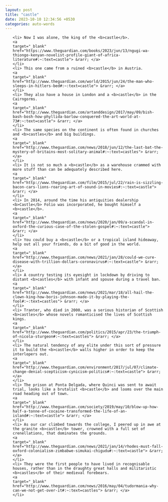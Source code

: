 ```yaml
---
layout: post
title: "castle"
date: 2023-10-10 12:34:56 +0530
categories: auto-words
---
```

<ol>

    <li> Now I was alone, the king of the <b>castle</b>.
    <a 
    target="_blank" 
    href="https://www.theguardian.com/books/2023/jun/13/ngugi-wa-thiongo-kenyan-novelist-profile-giant-of-africa-literature#:~:text=castle"> &rarr; </a>
    </li>
    <li> This one came from a ruined <b>castle</b> in Austria.
    <a 
    target="_blank" 
    href="http://www.theguardian.com/world/2015/jun/24/the-man-who-sleeps-in-hitlers-bed#:~:text=castle"> &rarr; </a>
    </li>
    <li> They also have a house in London and a <b>castle</b> in the Cairngorms.
    <a 
    target="_blank" 
    href="http://www.theguardian.com/artanddesign/2017/may/09/bish-bash-bosh-how-phyllida-barlow-conquered-the-art-world-at-73#:~:text=castle"> &rarr; </a>
    </li>
    <li> The same species on the continent is often found in churches and <b>castles</b> and big buildings.
    <a 
    target="_blank" 
    href="http://www.theguardian.com/news/2018/jun/12/the-last-bat-the-mystery-of-britains-most-solitary-animal#:~:text=castles"> &rarr; </a>
    </li>
    <li> It is not so much a <b>castle</b> as a warehouse crammed with more stuff than can be adequately described here.
    <a 
    target="_blank" 
    href="http://www.theguardian.com/film/2015/jul/22/rain-is-sizzling-bacon-cars-lions-roaring-art-of-sound-in-movies#:~:text=castle"> &rarr; </a>
    </li>
    <li> In 2014, around the time his antiquities dealership <b>Castle</b> Folio was incorporated, he bought himself a <b>castle</b>.
    <a 
    target="_blank" 
    href="http://www.theguardian.com/news/2020/jan/09/a-scandal-in-oxford-the-curious-case-of-the-stolen-gospel#:~:text=castle"> &rarr; </a>
    </li>
    <li> You could buy a <b>castle</b> or a tropical island hideaway, help out all your friends, do a bit of good in the world.
    <a 
    target="_blank" 
    href="http://www.theguardian.com/news/2021/jan/28/could-we-cure-disease-with-trillion-dollars-coronavirus#:~:text=castle"> &rarr; </a>
    </li>
    <li> A country testing its eyesight in lockdown by driving to distant <b>castles</b> with infant and spouse during a travel ban.
    <a 
    target="_blank" 
    href="http://www.theguardian.com/news/2021/mar/18/all-hail-the-clown-king-how-boris-johnson-made-it-by-playing-the-fool#:~:text=castles"> &rarr; </a>
    </li>
    <li> Tranter, who died in 2000, was a serious historian of Scottish <b>castles</b> whose novels romanticised the lives of Scottish kings.
    <a 
    target="_blank" 
    href="http://www.theguardian.com/politics/2015/apr/23/the-triumph-of-nicola-sturgeon#:~:text=castles"> &rarr; </a>
    </li>
    <li> The natural tendency of any elite under this sort of pressure it to build the <b>castle</b> walls higher in order to keep the interlopers out.
    <a 
    target="_blank" 
    href="http://www.theguardian.com/environment/2017/jul/07/climate-change-denial-scepticism-cynicism-politics#:~:text=castle"> &rarr; </a>
    </li>
    <li> The prison at Ponta Delgada, where Quinci was sent to await trial, looks like a brutalist <b>castle</b> and looms over the main road heading out of town.
    <a 
    target="_blank" 
    href="http://www.theguardian.com/society/2019/may/10/blow-up-how-half-a-tonne-of-cocaine-transformed-the-life-of-an-island#:~:text=castle"> &rarr; </a>
    </li>
    <li> As our car climbed towards the college, I peered up in awe at the granite <b>castle</b> tower, crowned with a full set of crenellations, that dominates the grounds.
    <a 
    target="_blank" 
    href="http://www.theguardian.com/news/2021/jan/14/rhodes-must-fall-oxford-colonialism-zimbabwe-simukai-chigudu#:~:text=castle"> &rarr; </a>
    </li>
    <li> They were the first people to have lived in recognisable houses, rather than in the draughty great halls and militaristic <b>castles</b> of their medieval forebears.
    <a 
    target="_blank" 
    href="http://www.theguardian.com/news/2016/may/04/tudormania-why-can-we-not-get-over-it#:~:text=castles"> &rarr; </a>
    </li>